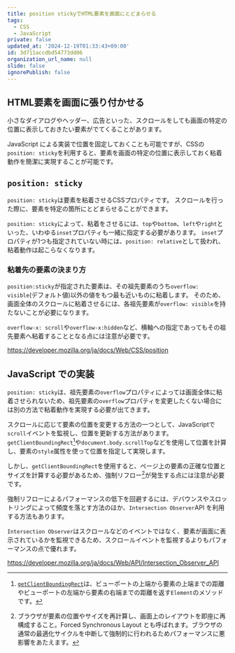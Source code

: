 ```yaml
---
title: position stickyでHTML要素を画面にとどまらせる
tags:
  - CSS
  - JavaScript
private: false
updated_at: '2024-12-19T01:33:43+09:00'
id: 3d711accdbd54773dd06
organization_url_name: null
slide: false
ignorePublish: false
---
```

## HTML要素を画面に張り付かせる
小さなダイアログやヘッダー、広告といった、スクロールをしても画面の特定の位置に表示しておきたい要素がでてくることがあります。

JavaScript による実装で位置を固定しておくことも可能ですが、CSSの`position: sticky`を利用すると、要素を画面の特定の位置に表示しておく粘着動作を簡潔に実現することが可能です。

## `position: sticky`
`position: sticky`は要素を粘着させるCSSプロパティです。
スクロールを行った際に、要素を特定の箇所にとどまらせることができます。

`position: sticky`によって、粘着をさせるには、`top`や`bottom`、`left`や`right`といった、いわゆる`inset`プロパティも一緒に指定する必要があります。
`inset`プロパティが1つも指定されていない時には、`position: relative`として扱われ、粘着動作は起こらなくなります。

### 粘着先の要素の決まり方
`position:sticky`が指定された要素は、その祖先要素のうち`overflow: visible`(デフォルト値)以外の値をもつ最も近いものに粘着します。
そのため、画面全体のスクロールに粘着させるには、各祖先要素が`overflow: visible`を持たないことが必要になります。

`overflow-x: scroll`や`overflow-x:hidden`など、横軸への指定であってもその祖先要素へ粘着することとなる点には注意が必要です。

https://developer.mozilla.org/ja/docs/Web/CSS/position

## JavaScript での実装
`position: sticky`は、祖先要素の`overflow`プロパティによっては画面全体に粘着させられないため、祖先要素の`overflow`プロパティを変更したくない場合には別の方法で粘着動作を実現する必要が出てきます。

スクロールに応じて要素の位置を変更する方法の一つとして、JavaScriptで`scroll`イベントを監視し、位置を更新する方法があります。
`getClientBoundingRect`[^1]や`document.body.scrollTop`などを使用して位置を計算し、要素の`style`属性を使って位置を指定して実現します。

しかし、`getClientBoundingRect`を使用すると、ページ上の要素の正確な位置とサイズを計算する必要があるため、強制リフロー[^2]が発生する点には注意が必要です。

強制リフローによるパフォーマンスの低下を回避するには、デバウンスやスロットリングによって頻度を落とす方法のほか、`Intersection Observer`API を利用する方法もあります。

`Intersection Observer`はスクロールなどのイベントではなく、要素が画面に表示されているかを監視できるため、スクロールイベントを監視するよりもパフォーマンスの点で優れます。

https://developer.mozilla.org/ja/docs/Web/API/Intersection_Observer_API

[^1]: [`getClientBoundingRect`](https://developer.mozilla.org/ja/docs/Web/API/Element/getBoundingClientRect)は、ビューポートの上端から要素の上端までの距離やビューポートの左端から要素の右端までの距離を返す`Element`のメソッドです。
[^2]: ブラウザが要素の位置やサイズを再計算し、画面上のレイアウトを即座に再構成すること。Forced Synchronous Layout とも呼ばれます。ブラウザの通常の最適化サイクルを中断して強制的に行われるためパフォーマンスに悪影響をあたえます。
